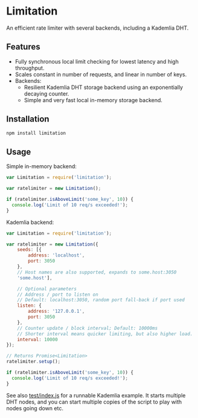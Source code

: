 # Limitation

An efficient rate limiter with several backends, including a Kademlia DHT.

## Features

- Fully synchronous local limit checking for lowest latency and high
    throughput.
- Scales constant in number of requests, and linear in number of keys.
- Backends:
    - Resilient Kademlia DHT storage backend using an exponentially decaying
      counter.
    - Simple and very fast local in-memory storage backend.

## Installation
```bash
npm install limitation
```

## Usage

Simple in-memory backend:

```javascript
var Limitation = require('limitation');

var ratelimiter = new Limitation();

if (ratelimiter.isAboveLimit('some_key', 10)) {
  console.log('Limit of 10 req/s exceeded!');
}
```

Kademlia backend:
```javascript
var Limitation = require('limitation');

var ratelimiter = new Limitation({
    seeds: [{
        address: 'localhost',
        port: 3050
    },
    // Host names are also supported, expands to some.host:3050
    'some.host'],

    // Optional parameters
    // Address / port to listen on
    // Default: localhost:3050, random port fall-back if port used
    listen: {
        address: '127.0.0.1',
        port: 3050
    },
    // Counter update / block interval; Default: 10000ms
    // Shorter interval means quicker limiting, but also higher load.
    interval: 10000
});

// Returns Promise<Limitation>
ratelimiter.setup();

if (ratelimiter.isAboveLimit('some_key', 10)) {
  console.log('Limit of 10 req/s exceeded!');
}
```

See also [test/index.js](test/index.js) for a runnable Kademlia example. It
starts multiple DHT nodes, and you can start multiple copies of the script to
play with nodes going down etc.
